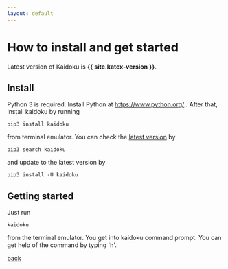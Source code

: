 ```yaml
---
layout: default
---
```


# How to install and get started

Latest version of Kaidoku is **{{ site.katex-version }}**.

## Install

Python 3 is required. Install Python at https://www.python.org/ . After that, install kaidoku by running

    pip3 install kaidoku

from terminal emulator. You can check the [latest version](https://pypi.python.org/pypi/kaidoku) by

    pip3 search kaidoku

and update to the latest version by

    pip3 install -U kaidoku
 
## Getting started

Just run

    kaidoku

from the terminal emulator. You get into kaidoku command prompt. You can get help of the command by typing 'h'.


[back](./)
